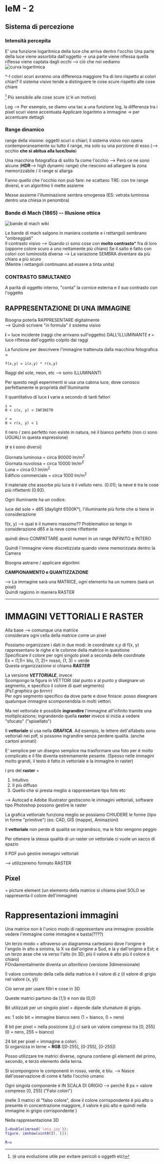 # IeM - 2

## **Sistema di percezione**

### **Intensità percepita**

E' una funzione logaritmica della luce che arriva dentro l'occhio 
Una parte della luce viene assorbita dall'oggetto -> una parte viene riflessa
quella riflessa viene captata dagli occhi --> ciò che noi vediamo
![curva logaritmica](media/immagine1.jpg)

^-I colori scuri avranno una differenza maggiore fra di loro rispetto ai colori chiari?
Il sistema visivo tende a distinguere le cose scure rispetto alle cose chiare

[^1] Più sensibile alle cose scure (c'è un motivo)

Log --> Per esempio, se diamo una tac a una funzione log, la differenza tra i pixel scuri viene accentuata
Applicare logaritmo a immagine -> per accentuare dettagli

### **Range dinamico**

range della visione: oggetti scuri o chiari; il sistema visivo non opera contemporaneamente su tutto il range, ma solo su una porzione di esso (--> occhio **che si abitua alla luce/buio**)

Una macchina fotografica di solito fa come l'occhio --> Però ce ne sono alcune (**HDR**--> high dynamic range) che riescono ad allargare la zona memorizzabile / il range si allarga

Fanno quello che l'occhio non può fare: ne scattano TRE: con tre range diversi, e un algoritmo li mette assieme

Messe assieme l'illuminazione sembra omogenea  (ES: vetrata luminosa dentro una chiesa in penombra)

### **Bande di Mach** (1865) -- Illusione ottica

![bande di mach wiki](media/immagine2.png)

Le bande di mach salgono in maniera costante e i rettangoli sembrano "ombreggiati"<br>
Il contrasto visivo --> Quando ci sono cose con **molto contrasto*** fra di loro (opporre colore scuro a uno nettamente più chiaro)
Se il salto è fatto con colori con luminosità diversa --> La variazione SEMBRA diventare da più chiaro a più scuro<br>
(Mentre i rettangoli continuano ad essere a tinta unita)<br>

### **CONTRASTO SIMULTANEO**

A parità di oggetto interno, "conta" la cornice esterna e il suo contrasto con l'oggetto <br>
[^1]: (è una evoluzione utile per evitare pericoli o oggetti etc)

## **RAPPRESENTAZIONE DI UNA IMMAGINE**

Bisogna poterla RAPPRESENTARE digitalmente<br>
--> Quindi scrivere "in formula" il sistema visivo

**i** = luce incidente (raggi che arrivano sull'oggetto) DALL'ILLUMINANTE
**r** = luce riflessa dall'oggetto colpito dai raggi

La funzione per descrivere l'immagine trattenuta dalla macchina fotografica = 

```
f(x,y) = i(x,y) * r(x,y)
```

Raggi del sole, neon, etc --> sono ILLUMINANTI

Per questo negli esperimenti si usa una cabina luce, dove conosco perfettamente le proprietà dell'illuminante

Il quantitativo di luce **i** varia a secondo di tanti fattori

```
i =
0 < i(x, y) < INFINITO

r = 
0 < r(x, y) < 1
```
Il nero / zero perfetto non esiste in natura, né il bianco perfetto (non ci sono UGUALI in questa espressione)

(**r** e **i** sono diversi)

Giornata luminosa = circa 90000 lm/m<sup>2</sup><br>
Giornata nuvolosa = circa 10000 lm/m<sup>2</sup><br>
Luna = circa 0.1 lm/m<sup>2</sup><br>
Edificio commerciale = circa 1000 lm/m<sup>2</sup><br>

Il materiale che assorbe più luce è il velluto nero. (0.01); la neve è tra le cose più riflettenti (0.93). 

Ogni illuminante ha un codice.

luce del sole = d65 (daylight 6500K°), l'illuminante più forte che si tiene in considerazione

f(x, y) --> qual è il numero massimo?? Problematico se tengo in considerazione d65 e la neve come riflettente

quindi devo COMPATTARE questi numeri in un range INFINITO e INTERO

Quindi l'immagine viene discretizzata quando viene memorizzata dentro la Camera

Bisogna astrarre / applicare algoritmi

**CAMPIONAMENTO e QUANTIZZAZIONE**

--> La immagine sarà una MATRICE, ogni elemento ha un numero (sarà un pixel)<br>
Quindi ragiono in maniera RASTER<br>

***

# **IMMAGINI VETTORIALI E RASTER** 

Alla base --> comunque una matrice<br>
considerare ogni cella della matrice come un pixel<br>

Possiamo organizzare i dati in due modi: le coordinate x,y di f(x, y) rappresentano le righe e le colonne della matrice in questione <br> 
Specificare il colore per ogni singolo pixel a seconda delle coordinate<br>
Es = (1,1)= blu, (1, 2)= rosso, (1, 3) = verde<br>
Questa organizzazione si chiama ***RASTER***<br>

La versione ***VETTORIALE***, invece<br>
Scompongo la figura in VETTORI (dal punto x al punto y disegnare un segmento, e specifico il colore di quel segmento)<br>
*(Ps1 graphics go brrrrr)*<br>
Per ogni segmento specifico da dove parte e dove finisce: posso disegnare qualunque immagine scomponendola in molti vettori.<br>

Ma nel vettoriale è possibile **ingrandire** l'immagine all'infinito tramite una moltiplicazione; ingrandendo quella **raster** invece si inizia a vedere "sfocato" ("spixellato")<br>

Il **vettoriale** si usa nella ***GRAFICA***. Ad esempio, le lettere dell'alfabeto sono vettoriali nei pdf, si possono ingrandire senza perdere qualità. (anche cartoni animati)

E' semplice per un disegno semplice ma trasformare una foto per è molto complicato e il file diventa estremamente pesante.
(Spesso nelle immagini molto grandi, il testo è fatto in vettoriale e la immagine in raster)

I pro del **raster** = 
1. Intuitivo
2. Il più diffuso
3. Quello che si presta meglio a rappresentare tipo foto etc

--> Autocad e Adobe Illustrator gestiscono le immagini vettoriali, software tipo Photoshop possono gestire le raster

La grafica vettoriale funziona meglio se possiamo CHIUDERE le forme (tipo in forme "primitive") (es: CAD, GIS (mappe), Animazioni)

Il **vettoriale** non perde di qualità se ingrandisco, ma le foto vengono peggio

Per ottenere la stessa qualità di un raster un vettoriale ci vuole un sacco di spazio

Il PDF può gestire immagini vettoriali

--> utilizzeremo formato RASTER

## Pixel 

= picture element
(un elemento della matrice si chiama pixel SOLO se rappresenta il colore dell'immagine)

# Rappresentazioni immagini

Una matrice non è l'unico modo di rappresentare una immagine: possibile vedere l'immagine come immagine e basta(????)

Un terzo modo = attraverso un diagramma cartesiano dove l'origine è l'angolo in alto a sinistra, la X va dall'origine a Sud, e la y dall'origine a Est; e un terzo asse che va verso l'alto (in 3D; più il valore è alto più il colore è chiaro)<br>
FOndamentalmente diventa un *altorilievo* (versione 3dimensionale)

Il valore contenuto della cella della matrice è il valore di z (il valore di grigio nel valore (x, y))

Ciò serve per usare filtri e cose in 3D

Queste matrici partono da (1,1) e non da (0,0)

Bit utilizzati per un singolo pixel = dipende dalle sfumature di grigio.

es: 1 solo bit = immagine bianco nero (1 = bianco, 0 = nero)

8 bit per pixel = nella posizione (i,j) ci sarà un valore compreso tra [0, 255] (0 = nero, 255 = bianco)

24 bit per pixel = immagine a colori. <br>
Si organizza in terne = **RGB** ([0-255], [0-255], [0-255])

Posso utilizzare tre matrici diverse, ognuna contiene gli elementi del primo, secondo, e terzo elemento della terna.

Si scompongono le componenti in rosso, verde, e blu.
--> Nasce dall'osservazione di come è fatto l'occhio umano

Ogni singola componente è IN SCALA DI GRIGIO --> perché 8 px = valore compreso [0, 255] ("Falsi colori")

(nelle 3 matrici di "falso colore", dove il colore corrispondente è più alto o presente in concentrazione maggiore, il valore è più alto e quindi nella immagine in grigio corrispondente )

Nella rappresentazione 3D

```matlab
I=double(imread('lena.jpg'));
figure, imshow(uint8(I), []);

R=u
```